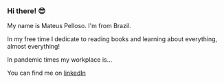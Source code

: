 ### Hi there! 😎
My name is Mateus Pelloso. I'm from Brazil.

In my free time I dedicate to reading books and learning about everything, almost everything!

In pandemic times my workplace is...

You can find me on [linkedIn](http://linkedin.com/in/mateus-pelloso-2924833)

<!--
**mateuspelloso/mateuspelloso** is a ✨ _special_ ✨ repository because its `README.md` (this file) appears on your GitHub profile.

Here are some ideas to get you started:

- 🔭 I’m currently working on ...
- 🌱 I’m currently learning ...
- 👯 I’m looking to collaborate on ...
- 🤔 I’m looking for help with ...
- 💬 Ask me about ...
- 📫 How to reach me: ...
- 😄 Pronouns: ...
- ⚡ Fun fact: ...
-->
